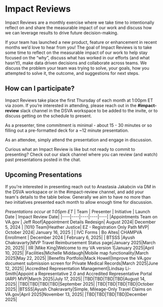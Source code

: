 # Impact Reviews

Impact Reviews are a monthly exercise  where we take time to intentionally reflect on and share the measurable impact of our work and discuss how we can leverage results to drive future decision-making.

If your team has launched a new product, feature or enhancement in recent months we’d love to hear from you! The goal of Impact Reviews is to take some time to reflect on the measurable impact of our work to help stay focused on the “why”, discuss what has worked in our efforts (and what hasn’t!), make data driven decisions and collaborate across teams. We discuss the problem your team was trying to solve, your goals, how you attempted to solve it, the outcome, and suggestions for next steps.

## How can I participate?
Impact Reviews take place the first Thursday of each month at 1:00pm ET via zoom. If you’re interested in attending, please reach out in the **#impact-review** slack channel in the DSVA workspace to be added to the invite, or to discuss getting on the schedule to present. 

As a presenter, time commitment is minimal - about 15 - 30 minutes or so filling out a pre-formatted deck for a ~12 minute presentation. 

As an attendee, simply attend the presentation and engage in discussion. 

Curious what an Impact Review is like but not ready to commit to presenting? Check out our slack channel where you can review (and watch) past presentations posted in the chat.

## Upcoming Presentations
If you're interested in presenting reach out to Anastasia Jakabcin via DM in the DSVA workspace or in the #impact-review channel, and add your team's details to the table below. Generally we aim to have no more than _two_ initiatives presented each month to allow enough time for discussion.

_Presentations occur at 1:05pm ET_
|    Team      | Presenter | Initiative | Launch Date | Impact Review Date|
|----|----|----|----|----|
|Appointments Team on VA.gov | Jeff Roof|Appointment Details Redesign| August 2024| December 5, 2024 |
|1010 Team|Heather Justice| EZ - Registration Only Path MVP| October 2024| January 16, 2025 |
| IVC Forms | Bo Altes| CHAMPVA Enrollment | December 2024 | February 6, 2025|
| BTSSS |Ayush Chakravarty|MVP Travel Reimbursement Status page|January 2025|March 20, 2025|
| IIR |Mike King|Welcome to my VA version 1|January 2025|April 10, 2025|
|Facilities|Michelle Middaugh|Mobile map functionality|March 2025|May 22, 2025|
|Benefits Portfolio|Mack Howell|Improve the VA.gov document submission screen for Private Medical Records|March 2025|June 12, 2025|
|Accredited Representation Management|Lindsay Li-Smith|Appoint a Representative 2.0 and Accredited Representative Portal (ARP) MVP|March 2025|July 17, 2025|
|TBD|TBD|TBD|TBD|August 14, 2025|
|TBD|TBD|TBD|TBD|September 2025|
|TBD|TBD|TBD|TBD|October 2025|
|BTSSS|Ayush Chakravarty|Simple, Mileage-Only Travel Claims on VA.gov|April 2025|November 13, 2025|
|TBD|TBD|TBD|TBD|December 2025|

